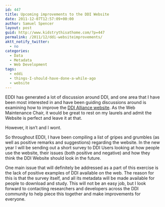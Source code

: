 ```yaml
---
id: 447
title: Upcoming improvements to the DDI Website
date: 2011-12-07T12:57:09+00:00
author: Samuel Spencer
layout: post
guid: http://www.kidstrythisathome.com/?p=447
permalink: /2011/12/ddi-websiteimprovements/
aktt_notify_twitter:
  - no
categories:
  - Data
  - Metadata
  - Web Development
tags:
  - eddi
  - things-I-should-have-done-a-while-ago
  - website
---
```

EDDI has generated a lot of discussion around DDI, and one area that I have been most interested in and have been guiding discussions around is examining how to improve the [DDI Alliance website](http://ddialliance.org "DDI Alliance Website"). As the Web Maintenance Chair, it would be great to rest on my laurels and admit the Website is perfect and leave it at that.

However, it isn&#8217;t and I wont.

So throughout EDDI, I have been compiling a list of gripes and grumbles (as well as positive remarks and suggestions) regarding the website. In the new year I will be sending out a short survey to DDI Users looking at how people use the website, their issues (both positive and negative) and how they think the DDI Website should look in the future.

One main issue that will definitely be addressed as a part of this exercise is the lack of positive examples of DDI available on the web. The reason for this is that the survey itself, and all its metadata will be made available for people to download and study. This will not be an easy job, but I look forward to contacting researchers and developers across the DDI community to help piece this together and make improvements for everyone.